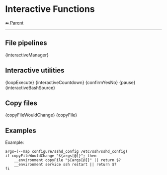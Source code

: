 # Interactive Functions

<!-- TEMPLATE header 2 -->
[⬅ Parent ](../)
<hr />

## File pipelines

{interactiveManager}

## Interactive utilities

{loopExecute}
{interactiveCountdown}
{confirmYesNo} 
{pause}
{interactiveBashSource}

## Copy files

{copyFileWouldChange} {copyFile}


## Examples

Example:

    args=(--map configure/sshd_config /etc/ssh/sshd_config)
    if copyFileWouldChange "${args[@]}"; then
        __environment copyFile "${args[@]}" || return $?
        __environment service ssh restart || return $?
    fi
